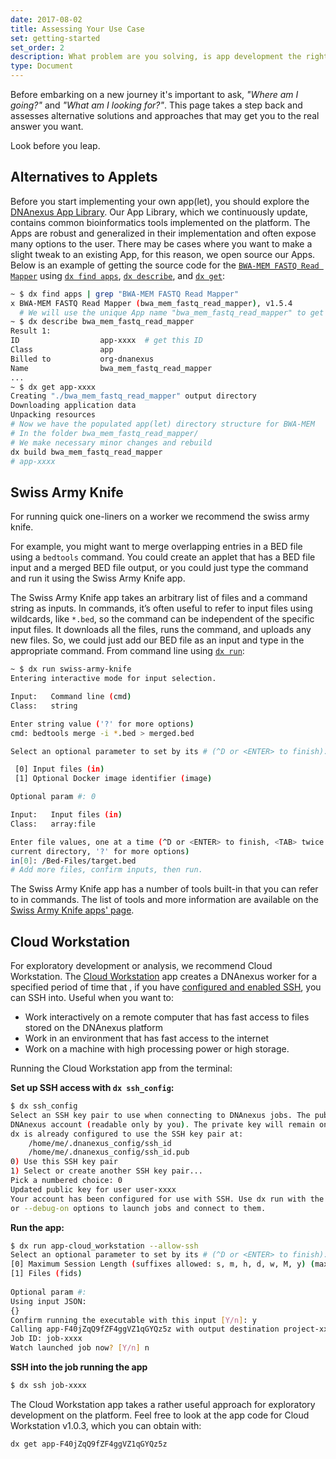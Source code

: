 ```yaml
---
date: 2017-08-02
title: Assessing Your Use Case
set: getting-started
set_order: 2
description: What problem are you solving, is app development the right approach?
type: Document
---
```


Before embarking on a new journey it's important to ask, *"Where am I going?"* and *"What am I looking for?"*. This page takes a step back and assesses alternative solutions and approaches that may get you to the real answer you want.

Look before you leap.

##  Alternatives to Applets
Before you start implementing your own app(let), you should explore the [DNAnexus App Library](https://platform.dnanexus.com/apps). Our App Library, which we continuously update, contains common bioinformatics tools implemented on the platform. The Apps are robust and generalized in their implementation and often expose many options to the user. There may be cases where you want to make a slight tweak to an existing App, for this reason, we open source our Apps. Below is an example of getting the source code for the [`BWA-MEM FASTQ Read Mapper`](https://platform.dnanexus.com/app/bwa_mem_fastq_read_mapper) using [`dx find apps`](https://wiki.dnanexus.com/Command-Line-Client/Index-of-dx-Commands#find-apps), [`dx describe`](https://wiki.dnanexus.com/Command-Line-Client/Index-of-dx-Commands#describe), and [`dx get`](https://wiki.dnanexus.com/Command-Line-Client/Index-of-dx-Commands#get):

```bash
~ $ dx find apps | grep "BWA-MEM FASTQ Read Mapper"
x BWA-MEM FASTQ Read Mapper (bwa_mem_fastq_read_mapper), v1.5.4
  # We will use the unique App name "bwa_mem_fastq_read_mapper" to get the app-id
~ $ dx describe bwa_mem_fastq_read_mapper
Result 1:
ID                  app-xxxx  # get this ID
Class               app
Billed to           org-dnanexus
Name                bwa_mem_fastq_read_mapper
...
~ $ dx get app-xxxx
Creating "./bwa_mem_fastq_read_mapper" output directory
Downloading application data
Unpacking resources
# Now we have the populated app(let) directory structure for BWA-MEM
# In the folder bwa_mem_fastq_read_mapper/
# We make necessary minor changes and rebuild
dx build bwa_mem_fastq_read_mapper
# app-xxxx
```

##  Swiss Army Knife

For running quick one-liners on a worker we recommend the swiss army knife.

For example, you might want to merge overlapping entries in a BED file
using a `bedtools` command. You could create an applet that has a BED file input
and a merged BED file output, or you could just type the command and run it using
the Swiss Army Knife app.

The Swiss Army Knife app takes an arbitrary list of files and a command string as
inputs. In commands, it’s often useful to refer to input files using wildcards, like
`*.bed`, so the command can be independent of the specific input files. It downloads all the files, runs the command, and uploads any new files. So, we could just add our BED file as an input and type in the appropriate command. From command line using [`dx run`](https://wiki.dnanexus.com/Command-Line-Client/Index-of-dx-Commands#run):

```bash
~ $ dx run swiss-army-knife
Entering interactive mode for input selection.

Input:   Command line (cmd)
Class:   string

Enter string value ('?' for more options)
cmd: bedtools merge -i *.bed > merged.bed

Select an optional parameter to set by its # (^D or <ENTER> to finish):

 [0] Input files (in)
 [1] Optional Docker image identifier (image)

Optional param #: 0

Input:   Input files (in)
Class:   array:file

Enter file values, one at a time (^D or <ENTER> to finish, <TAB> twice for compatible files in
current directory, '?' for more options)
in[0]: /Bed-Files/target.bed
# Add more files, confirm inputs, then run.
```

The Swiss Army Knife app has a number of tools built-in that you can refer to in commands. The list of tools and more information are available on the [Swiss Army Knife apps' page](https://platform.dnanexus.com/app/swiss-army-knife).

##  Cloud Workstation
For exploratory development or analysis, we recommend Cloud Workstation. The [Cloud Workstation](https://wiki.dnanexus.com/Developer-Tutorials/Cloud-Workstations) app creates a DNAnexus worker for a specified period of time that
, if you have [configured and enabled SSH](https://wiki.dnanexus.com/developer-tutorials/connecting-to-jobs), you can SSH into. Useful when you want to:
* Work interactively on a remote computer that has fast
access to files stored on the DNAnexus platform
* Work in an environment that has fast access to the internet
* Work on a machine with high processing power or high storage.

Running the Cloud Workstation app from the terminal:

**Set up SSH access with `dx ssh_config`:**

```bash
$ dx ssh_config
Select an SSH key pair to use when connecting to DNAnexus jobs. The public key will be saved to your
DNAnexus account (readable only by you). The private key will remain on this computer.                              
dx is already configured to use the SSH key pair at:
    /home/me/.dnanexus_config/ssh_id
    /home/me/.dnanexus_config/ssh_id.pub
0) Use this SSH key pair
1) Select or create another SSH key pair...                                                                                             
Pick a numbered choice: 0
Updated public key for user user-xxxx
Your account has been configured for use with SSH. Use dx run with the --allow-ssh, --ssh,
or --debug-on options to launch jobs and connect to them.
```
    
**Run the app:**
    
```bash
$ dx run app-cloud_workstation --allow-ssh                                                
Select an optional parameter to set by its # (^D or <ENTER> to finish):        
[0] Maximum Session Length (suffixes allowed: s, m, h, d, w, M, y) (max_session_length) [default="1h"]                                 
[1] Files (fids)                                         
              
Optional param #:
Using input JSON:
{}                                                                                                                                      
Confirm running the executable with this input [Y/n]: y                                                                                 
Calling app-F40jZqQ9fZF4ggVZ1qGYQz5z with output destination project-xxxx:/                                         
Job ID: job-xxxx                                                                                                    
Watch launched job now? [Y/n] n
```
    
**SSH into the job running the app**
    
```bash
$ dx ssh job-xxxx
```

The Cloud Workstation app takes a rather useful approach for exploratory development on the platform. Feel free to look at the app code for Cloud Workstation v1.0.3, which you can obtain with:
```bash
dx get app-F40jZqQ9fZF4ggVZ1qGYQz5z
```